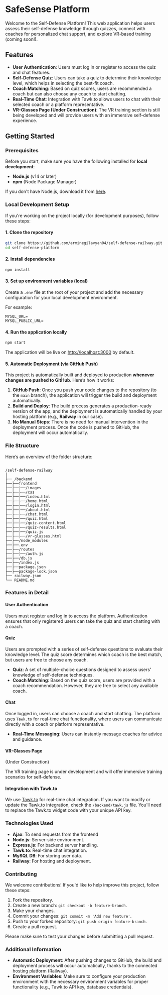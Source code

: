 # SafeSense Platform

Welcome to the Self-Defense Platform! This web application helps users assess their self-defense knowledge through quizzes, connect with coaches for personalized chat support, and explore VR-based training (coming soon!).

## Features

- **User Authentication**: Users must log in or register to access the quiz and chat features.
- **Self-Defense Quiz**: Users can take a quiz to determine their knowledge level, which helps in selecting the best-fit coach.
- **Coach Matching**: Based on quiz scores, users are recommended a coach but can also choose any coach to start chatting.
- **Real-Time Chat**: Integration with Tawk.to allows users to chat with their selected coach or a platform representative.
- **VR-Glasses Page (Under Construction)**: The VR training section is still being developed and will provide users with an immersive self-defense experience.

## Getting Started

### Prerequisites

Before you start, make sure you have the following installed for **local development**:

- **Node.js** (v14 or later)
- **npm** (Node Package Manager)

If you don't have Node.js, download it from [here](https://nodejs.org/).

### Local Development Setup

If you're working on the project locally (for development purposes), follow these steps:

#### 1. Clone the repository

```bash
git clone https://github.com/arminegilavyan04/self-defense-railway.git
cd self-defense-platform
```
#### 2. Install dependencies

```bash
npm install
```

#### 3. Set up environment variables (local)

<p>Create a <code>.env</code> file at the root of your project and add the necessary configuration for your local development environment.</p>

<p>For example:</p>

<pre><code>MYSQL_URL=
MYSQL_PUBLIC_URL=</code></pre>

#### 4. Run the application locally

```bash
npm start
```
<p>The application will be live on <a href="http://localhost:3000" target="_blank">http://localhost:3000</a> by default.</p>

#### 5. Automatic Deployment (via GitHub Push)

<p>This project is automatically built and deployed to production <strong>whenever changes are pushed to GitHub</strong>. Here’s how it works:</p>

<ol>
  <li><strong>GitHub Push</strong>: Once you push your code changes to the repository (to the <code>main</code> branch), the application will trigger the build and deployment automatically.</li>
  <li><strong>Build and Deploy</strong>: The build process generates a production-ready version of the app, and the deployment is automatically handled by your hosting platform (e.g., <strong>Railway</strong> in our case).</li>
  <li><strong>No Manual Steps</strong>: There is no need for manual intervention in the deployment process. Once the code is pushed to GitHub, the deployment will occur automatically.</li>
</ol>
<h3>File Structure</h3>

<p>Here’s an overview of the folder structure:</p>

<pre><code>
/self-defense-railway
│
├── /backend              
├──├──frontend 
├──├──├──/images
├──├──├──/css  
├──├──├──/index.html 
├──├──├──/home.html 
├──├──├──/login.html
├──├──├──/about.html      
├──├──├──/chat.html          
├──├──├──/quiz.html
├──├──├──/quiz-content.html
├──├──├──/quiz-results.html
├──├──├──/quiz.js 
├──├──├──/vr-glasses.html 
├──├──/node_modules        
├──├──.env                 
├──├──/routes
├──├──├──/auth.js
├──├──/db.js
├──├──/index.js
├──├──package.json         
├──├──package-lock.json
├── railway.json  
└── README.md            
</code></pre>

<h3>Features in Detail</h3>

<h4>User Authentication</h4>

<p>Users must register and log in to access the platform. Authentication ensures that only registered users can take the quiz and start chatting with a coach.</p>

<h4>Quiz</h4>

<p>Users are prompted with a series of self-defense questions to evaluate their knowledge level. The quiz score determines which coach is the best match, but users are free to choose any coach.</p>

<ul>
  <li><strong>Quiz</strong>: A set of multiple-choice questions designed to assess users' knowledge of self-defense techniques.</li>
  <li><strong>Coach Matching</strong>: Based on the quiz score, users are provided with a coach recommendation. However, they are free to select any available coach.</li>
</ul>
<h4>Chat</h4>

Once logged in, users can choose a coach and start chatting. The platform uses <code>Tawk.to</code> for real-time chat functionality, where users can communicate directly with a coach or platform representative.

- **Real-Time Messaging**: Users can instantly message coaches for advice and guidance.

<h4>VR-Glasses Page</h4>  (Under Construction)

The VR training page is under development and will offer immersive training scenarios for self-defense.

<h4>Integration with Tawk.to</h4>

We use [Tawk.to](https://www.tawk.to/) for real-time chat integration. If you want to modify or update the Tawk.to integration, check the `/backend/tawk.js` file. You'll need to replace the Tawk.to widget code with your unique API key.

### Technologies Used

- **Ajax**: To send requests from the frontend 
- **Node.js**: Server-side environment.
- **Express.js**: For backend server handling.
- **Tawk.to**: Real-time chat integration.
- **MySQL DB**: For storing user data.
- **Railway**: For hosting and deployment.

### Contributing

We welcome contributions! If you'd like to help improve this project, follow these steps:

1. Fork the repository.
2. Create a new branch: `git checkout -b feature-branch`.
3. Make your changes.
4. Commit your changes: `git commit -m 'Add new feature'`.
5. Push to your forked repository: `git push origin feature-branch`.
6. Create a pull request.

Please make sure to test your changes before submitting a pull request.

### Additional Information

- **Automatic Deployment**: After pushing changes to GitHub, the build and deployment process will occur automatically, thanks to the connected hosting platform (Railway).
- **Environment Variables**: Make sure to configure your production environment with the necessary environment variables for proper functionality (e.g., Tawk.to API key, database credentials).




